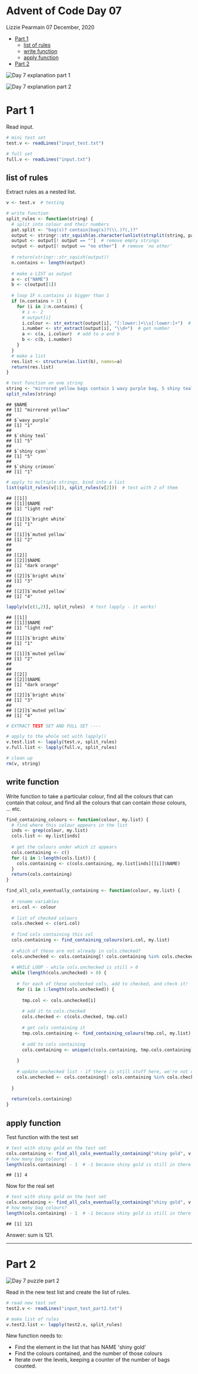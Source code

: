 Advent of Code Day 07
================
Lizzie Pearmain
07 December, 2020

-   [Part 1](#part-1)
    -   [list of rules](#list-of-rules)
    -   [write function](#write-function)
    -   [apply function](#apply-function)
-   [Part 2](#part-2)

![Day 7 explanation part 1](img/intro-01.png)

![Day 7 explanation part 2](img/intro-02.png)

# Part 1

Read input.

``` r
# mini test set
test.v <- readLines("input_test.txt")

# full set
full.v <- readLines("input.txt")
```

## list of rules

Extract rules as a nested list.

``` r
v <- test.v  # testing

# write function
split_rules <- function(string) {
  # split into colour and their numbers
  pat.split <- "bag(s)? contain|bag(s)?(\\.)?(,)?"
  output <- stringr::str_squish(as.character(unlist(strsplit(string, pat.split))))
  output <- output[! output == ""]  # remove empty strings
  output <- output[! output == "no other"]  # remove 'no other'
  
  # return(stringr::str_squish(output))
  n.contains <- length(output)
  
  # make a LIST as output
  a <- c("NAME")
  b <- c(output[1])
  
  # loop IF n.contains is bigger than 1
  if (n.contains > 1) {
    for (i in 2:n.contains) {
      # i <- 2
      # output[i]
      i.colour <- str_extract(output[i], "[:lower:]+\\s[:lower:]+")  # get colour
      i.number <- str_extract(output[i], "\\d+")  # get number
      a <- c(a, i.colour)  # add to a and b
      b <- c(b, i.number)
    }
  }
  # make a list
  res.list <- structure(as.list(b), names=a)
  return(res.list)
}

# test function on one string
string <- "mirrored yellow bags contain 1 wavy purple bag, 5 shiny teal bags, 5 shiny cyan bags, 1 shiny crimson bag."
split_rules(string)
```

    ## $NAME
    ## [1] "mirrored yellow"
    ## 
    ## $`wavy purple`
    ## [1] "1"
    ## 
    ## $`shiny teal`
    ## [1] "5"
    ## 
    ## $`shiny cyan`
    ## [1] "5"
    ## 
    ## $`shiny crimson`
    ## [1] "1"

``` r
# apply to multiple strings, bind into a list
list(split_rules(v[1]), split_rules(v[2]))  # test with 2 of them
```

    ## [[1]]
    ## [[1]]$NAME
    ## [1] "light red"
    ## 
    ## [[1]]$`bright white`
    ## [1] "1"
    ## 
    ## [[1]]$`muted yellow`
    ## [1] "2"
    ## 
    ## 
    ## [[2]]
    ## [[2]]$NAME
    ## [1] "dark orange"
    ## 
    ## [[2]]$`bright white`
    ## [1] "3"
    ## 
    ## [[2]]$`muted yellow`
    ## [1] "4"

``` r
lapply(v[c(1,2)], split_rules)  # test lapply - it works!
```

    ## [[1]]
    ## [[1]]$NAME
    ## [1] "light red"
    ## 
    ## [[1]]$`bright white`
    ## [1] "1"
    ## 
    ## [[1]]$`muted yellow`
    ## [1] "2"
    ## 
    ## 
    ## [[2]]
    ## [[2]]$NAME
    ## [1] "dark orange"
    ## 
    ## [[2]]$`bright white`
    ## [1] "3"
    ## 
    ## [[2]]$`muted yellow`
    ## [1] "4"

``` r
# EXTRACT TEST SET AND FULL SET ----

# apply to the whole set with lapply()
v.test.list <- lapply(test.v, split_rules)
v.full.list <- lapply(full.v, split_rules)

# clean up
rm(v, string)
```

## write function

Write function to take a particular colour, find all the colours that can contain that colour, and find all the colours that can contain *those* colours, ... etc.

``` r
find_containing_colours <- function(colour, my.list) {
  # find where this colour appears in the list
  inds <- grep(colour, my.list)
  cols.list <- my.list[inds]
  
  # get the colours under which it appears
  cols.containing <- c()
  for (i in 1:length(cols.list)) {
    cols.containing <- c(cols.containing, my.list[inds][[i]]$NAME)
  }
  return(cols.containing)
}

find_all_cols_eventually_containing <- function(colour, my.list) {
  
  # rename variables
  ori.col <- colour
  
  # list of checked colours
  cols.checked <- c(ori.col)
  
  # find cols containing this col
  cols.containing <- find_containing_colours(ori.col, my.list)
  
  # which of these are not already in cols.checked?
  cols.unchecked <- cols.containing[! cols.containing %in% cols.checked]
  
  # WHILE LOOP - while cols.unchecked is still > 0
  while (length(cols.unchecked) > 0) {
    
    # for each of these unchecked cols, add to checked, and check it!
    for (i in 1:length(cols.unchecked)) {
      
      tmp.col <- cols.unchecked[i]
      
      # add it to cols.checked
      cols.checked <- c(cols.checked, tmp.col)
      
      # get cols containing it
      tmp.cols.containing <- find_containing_colours(tmp.col, my.list)
      
      # add to cols containing
      cols.containing <- unique(c(cols.containing, tmp.cols.containing))
      
    }
    
    # update unchecked list - if there is still stuff here, we're not done.
    cols.unchecked <- cols.containing[! cols.containing %in% cols.checked]
    
  }
  
  return(cols.containing)
}
```

## apply function

Test function with the test set

``` r
# test with shiny gold on the test set
cols.containing <- find_all_cols_eventually_containing("shiny gold", v.test.list)
# how many bag colours?
length(cols.containing) - 1  # -1 because shiny gold is still in there
```

    ## [1] 4

Now for the real set

``` r
# test with shiny gold on the test set
cols.containing <- find_all_cols_eventually_containing("shiny gold", v.full.list)
# how many bag colours?
length(cols.containing) - 1  # -1 because shiny gold is still in there
```

    ## [1] 121

Answer: sum is 121.

------------------------------------------------------------------------

# Part 2

![Day 7 puzzle part 2](img/part2-01.png)

Read in the new test list and create the list of rules.

``` r
# read new test set
test2.v <- readLines("input_test_part2.txt")

# make list of rules
v.test2.list <- lapply(test2.v, split_rules)
```

New function needs to:

-   Find the element in the list that has NAME 'shiny gold'
-   Find the colours contained, and the number of those colours
-   Iterate over the levels, keeping a counter of the number of bags counted.

